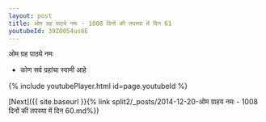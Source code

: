 ```yaml
---
layout: post
title: ओम ग्रह पाठ्ये नमः - 1008 दिनों की तपस्या में दिन 61
youtubeId: 39ZO054us6E
---
```

 
 
 ओम ग्रह पाठ्ये नमः  
 
 -  कोण सर्व ग्रहांचा स्वामी आहे 
 
  
 
  
 
 
 
 
 
 


{% include youtubePlayer.html id=page.youtubeId %}
 
[Next]({{ site.baseurl }}{% link  split2/_posts/2014-12-20-ओम ग्राहय नमः - 1008 दिनों की तपस्या में दिन 60.md%})
 
